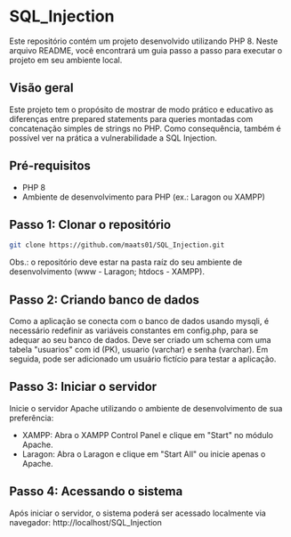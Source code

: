 # SQL_Injection

Este repositório contém um projeto desenvolvido utilizando PHP 8. Neste arquivo README, você encontrará um guia passo a passo para executar o projeto em seu ambiente local.

## Visão geral
Este projeto tem o propósito de mostrar de modo prático e educativo as diferenças entre prepared statements para queries montadas com concatenação simples de strings no PHP. Como consequência, também é possível ver na prática a vulnerabilidade a SQL Injection.

## Pré-requisitos

- PHP 8
- Ambiente de desenvolvimento para PHP (ex.: Laragon ou XAMPP)

## Passo 1: Clonar o repositório

```bash
git clone https://github.com/maats01/SQL_Injection.git
```
Obs.: o repositório deve estar na pasta raíz do seu ambiente de desenvolvimento (www - Laragon; htdocs - XAMPP).

## Passo 2: Criando banco de dados

Como a aplicação se conecta com o banco de dados usando mysqli, é necessário redefinir as variáveis constantes em config.php, para se adequar ao seu banco de dados. Deve ser criado um schema com uma tabela "usuarios" com id (PK), usuario (varchar) e senha (varchar). Em seguida, pode ser adicionado um usuário fictício para testar a aplicação.

## Passo 3: Iniciar o servidor

Inicie o servidor Apache utilizando o ambiente de desenvolvimento de sua preferência:

- XAMPP: Abra o XAMPP Control Panel e clique em "Start" no módulo Apache.
- Laragon: Abra o Laragon e clique em "Start All" ou inicie apenas o Apache.

## Passo 4: Acessando o sistema

Após iniciar o servidor, o sistema poderá ser acessado localmente via navegador: http://localhost/SQL_Injection
